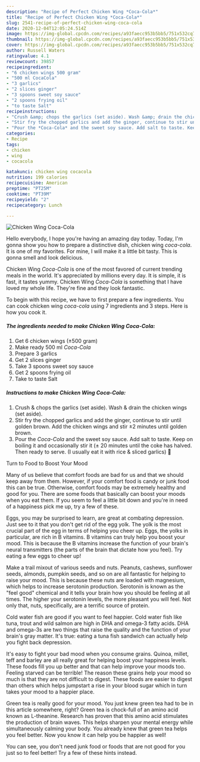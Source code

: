```yaml
---
description: "Recipe of Perfect Chicken Wing *Coca-Cola*"
title: "Recipe of Perfect Chicken Wing *Coca-Cola*"
slug: 2541-recipe-of-perfect-chicken-wing-coca-cola
date: 2020-12-04T12:05:24.514Z
image: https://img-global.cpcdn.com/recipes/a93faecc953b5bb5/751x532cq70/chicken-wing-coca-cola-recipe-main-photo.jpg
thumbnail: https://img-global.cpcdn.com/recipes/a93faecc953b5bb5/751x532cq70/chicken-wing-coca-cola-recipe-main-photo.jpg
cover: https://img-global.cpcdn.com/recipes/a93faecc953b5bb5/751x532cq70/chicken-wing-coca-cola-recipe-main-photo.jpg
author: Russell Waters
ratingvalue: 4.1
reviewcount: 39857
recipeingredient:
- "6 chicken wings 500 gram"
- "500 ml CocaCola"
- "3 garlics"
- "2 slices ginger"
- "3 spoons sweet soy sauce"
- "2 spoons frying oil"
- "to taste Salt"
recipeinstructions:
- "Crush &amp; chops the garlics (set aside). Wash &amp; drain the chicken wings (set aside)."
- "Stir fry the chopped garlics and add the ginger, continue to stir until golden brown. Add the chicken wings and stir ±2 minutes until golden brown."
- "Pour the *Coca-Cola* and the sweet soy sauce. Add salt to taste. Keep on boiling it and occasionally stir it (± 20 minutes until the coke has halved. Then ready to serve. (I usually eat it with rice &amp; sliced garlics) 🥰"
categories:
- Recipe
tags:
- chicken
- wing
- cocacola

katakunci: chicken wing cocacola 
nutrition: 199 calories
recipecuisine: American
preptime: "PT25M"
cooktime: "PT39M"
recipeyield: "2"
recipecategory: Lunch

---
```



![Chicken Wing *Coca-Cola*](https://img-global.cpcdn.com/recipes/a93faecc953b5bb5/751x532cq70/chicken-wing-coca-cola-recipe-main-photo.jpg)

Hello everybody, I hope you're having an amazing day today. Today, I'm gonna show you how to prepare a distinctive dish, chicken wing *coca-cola*. It is one of my favorites. For mine, I will make it a little bit tasty. This is gonna smell and look delicious.



Chicken Wing *Coca-Cola* is one of the most favored of current trending meals in the world. It's appreciated by millions every day. It is simple, it is fast, it tastes yummy. Chicken Wing *Coca-Cola* is something that I have loved my whole life. They're fine and they look fantastic.


To begin with this recipe, we have to first prepare a few ingredients. You can cook chicken wing *coca-cola* using 7 ingredients and 3 steps. Here is how you cook it.

<!--inarticleads1-->

##### The ingredients needed to make Chicken Wing *Coca-Cola*:

1. Get 6 chicken wings (±500 gram)
1. Make ready 500 ml *Coca-Cola*
1. Prepare 3 garlics
1. Get 2 slices ginger
1. Take 3 spoons sweet soy sauce
1. Get 2 spoons frying oil
1. Take to taste Salt




<!--inarticleads2-->

##### Instructions to make Chicken Wing *Coca-Cola*:

1. Crush &amp; chops the garlics (set aside). Wash &amp; drain the chicken wings (set aside).
1. Stir fry the chopped garlics and add the ginger, continue to stir until golden brown. Add the chicken wings and stir ±2 minutes until golden brown.
1. Pour the *Coca-Cola* and the sweet soy sauce. Add salt to taste. Keep on boiling it and occasionally stir it (± 20 minutes until the coke has halved. Then ready to serve. (I usually eat it with rice &amp; sliced garlics) 🥰




Turn to Food to Boost Your Mood


Many of us believe that comfort foods are bad for us and that we should keep away from them. However, if your comfort food is candy or junk food this can be true. Otherwise, comfort foods may be extremely healthy and good for you. There are some foods that basically can boost your moods when you eat them. If you seem to feel a little bit down and you're in need of a happiness pick me up, try a few of these.

Eggs, you may be surprised to learn, are great at combating depression. Just see to it that you don't get rid of the egg yolk. The yolk is the most crucial part of the egg in terms of helping you cheer up. Eggs, the yolks in particular, are rich in B vitamins. B vitamins can truly help you boost your mood. This is because the B vitamins increase the function of your brain's neural transmitters (the parts of the brain that dictate how you feel). Try eating a few eggs to cheer up!

Make a trail mixout of various seeds and nuts. Peanuts, cashews, sunflower seeds, almonds, pumpkin seeds, and so on are all fantastic for helping to raise your mood. This is because these nuts are loaded with magnesium, which helps to increase serotonin production. Serotonin is known as the "feel good" chemical and it tells your brain how you should be feeling at all times. The higher your serotonin levels, the more pleasant you will feel. Not only that, nuts, specifically, are a terrific source of protein.

Cold water fish are good if you want to feel happier. Cold water fish like tuna, trout and wild salmon are high in DHA and omega-3 fatty acids. DHA and omega-3s are two things that raise the quality and the function of your brain's gray matter. It's true: eating a tuna fish sandwich can actually help you fight back depression. 

It's easy to fight your bad mood when you consume grains. Quinoa, millet, teff and barley are all really great for helping boost your happiness levels. These foods fill you up better and that can help improve your moods too. Feeling starved can be terrible! The reason these grains help your mood so much is that they are not difficult to digest. These foods are easier to digest than others which helps jumpstart a rise in your blood sugar which in turn takes your mood to a happier place.

Green tea is really good for your mood. You just knew green tea had to be in this article somewhere, right? Green tea is chock-full of an amino acid known as L-theanine. Research has proven that this amino acid stimulates the production of brain waves. This helps sharpen your mental energy while simultaneously calming your body. You already knew that green tea helps you feel better. Now you know it can help you be happier as well!

You can see, you don't need junk food or foods that are not good for you just so to feel better! Try  a few  of  these  hints  instead.

